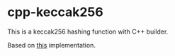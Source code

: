 # cpp-keccak256

This is a keccak256 hashing function with C++ builder.

Based on [this](https://keccak.team/obsolete/Keccak-implementation-3.1.pdf) implementation.

